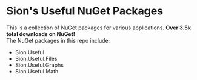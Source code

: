 # Sion's Useful NuGet Packages

This is a collection of NuGet packages for various applications. **Over 3.5k total downloads on NuGet!** <br>
The NuGet packages in this repo include:

- Sion.Useful
- Sion.Useful.Files
- Sion.Useful.Graphs
- Sion.Useful.Math
